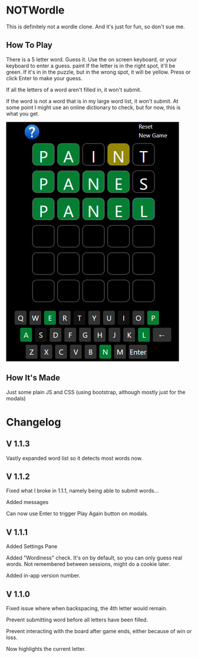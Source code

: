 # NOTWordle
This is definitely not a wordle clone. And it's just for fun, so don't sue me.

How To Play
---

There is a 5 letter word. Guess it.
Use the on screen keyboard, or your keyboard to enter a guess.
paint
If the letter is in the right spot, it'll be green.
If it's in in the puzzle, but in the wrong spot, it will be yellow.
Press or click Enter to make your guess.

If all the letters of a word aren't filled in, it won't submit.

If the word is not a word that is in my large word list, it won't submit.  At some point I might use an online dictionary to check, but for now, this is what you get. 


![image](images/game.png)

How It's Made
---

Just some plain JS and CSS (using bootstrap, although mostly just for the modals)

# Changelog

V 1.1.3
---
Vastly expanded word list so it detects most words now. 

V 1.1.2
---
Fixed what I broke in 1.1.1, namely being able to submit words...

Added messages

Can now use Enter to trigger Play Again button on modals.

V 1.1.1
---
Added Settings Pane

Added "Wordiness" check.  It's on by default, so you can only guess real words. Not remembered between sessions, might do a cookie later.

Added in-app version number.

V 1.1.0
---
Fixed issue where when backspacing, the 4th letter would remain.  

Prevent submitting word before all letters have been filled.

Prevent interacting with the board after game ends, either because of win or loss. 

Now highlights the current letter.

